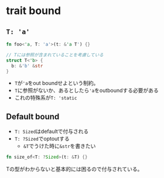 # trait bound

## `T: 'a'`

```rust
fn foo<'a, T: 'a'>(t: &'a T') {}

// Tには参照が含まれていることを考慮している
struct T<'b> {
  b: &'b' &str
}
```

* `T`が`'a`をout boundせよという制約。  
* `T`に参照がないか、あるとしたら`'a`をoutboundする必要がある
* これの特殊系が`T: 'static`

## Default bound

* `T: Sized`はdefaultで付与される
* `T: ?Sized`でoptoutする
  * `&T`でうけた時に`&str`を書きたい

```rust
fn size_of<T: ?Sized>(t: &T) {}
```

Tの型がわからないと基本的には困るので付与されている。

